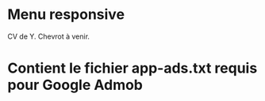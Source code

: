 # Menu responsive
CV de Y. Chevrot à venir.
# Contient le fichier app-ads.txt requis pour Google Admob
